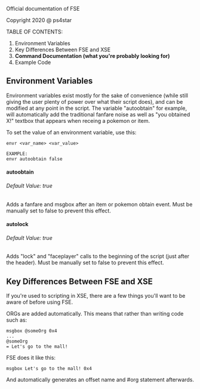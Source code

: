 Official documentation of FSE

Copyright 2020 @ ps4star


TABLE OF CONTENTS:

1. Environment Variables
2. Key Differences Between FSE and XSE
3. **Command Documentation (what you're probably looking for)**
4. Example Code



## Environment Variables

Environment variables exist mostly for the sake of convenience (while still giving the user plenty of power over what their script does), and can be modified at any point in the script. The variable "autoobtain" for example, will automatically add the traditional fanfare noise as well as "you obtained X!" textbox that appears when receing a pokemon or item.

To set the value of an environment variable, use this:
```
envr <var_name> <var_value>

EXAMPLE:
envr autoobtain false
```

#### autoobtain
###### Default Value: true

Adds a fanfare and msgbox after an item or pokemon obtain event. Must be manually set to false to prevent this effect.

#### autolock
###### Default Value: true

Adds "lock" and "faceplayer" calls to the beginning of the script (just after the header). Must be manually set to false to prevent this effect.



## Key Differences Between FSE and XSE

If you're used to scripting in XSE, there are a few things you'll want to be aware of before using FSE.

ORGs are added automatically. This means that rather than writing code such as:
```
msgbox @someOrg 0x4
...
@someOrg
= Let's go to the mall!
```
FSE does it like this:
```
msgbox Let's go to the mall! 0x4
```
And automatically generates an offset name and #org statement afterwards.




